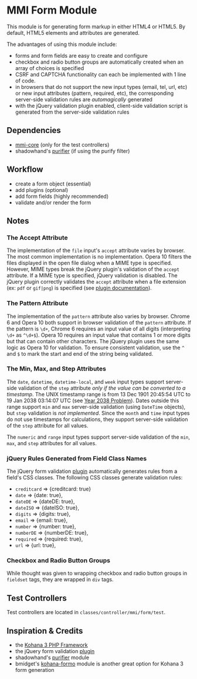 # MMI Form Module

This module is for generating form markup in either HTML4 or HTML5.
By default, HTML5 elements and attributes are generated.

The advantages of using this module include:

* forms and form fields are easy to create and configure
* checkbox and radio button groups are automatically created when an array of choices is
specified
* CSRF and CAPTCHA functionality can each be implemented with 1 line of code.
* in browsers that do not support the new input types (email, tel, url, etc) or new input
attributes (pattern, required, etc), the corresponding server-side validation rules are
*automagically* generated
* with the jQuery validation plugin enabled, client-side validation script is generated
from the server-side validation rules

## Dependencies

* [mmi-core](http://github.com/memakeit/mmi-core) (only for the test controllers)
* shadowhand's [purifier](http://github.com/shadowhand/purifier) (if using the purify filter)

## Workflow

* create a form object (essential)
* add plugins (optional)
* add form fields (highly recommended)
* validate and/or render the form

## Notes

### The Accept Attribute

The implementation of the `file` input's `accept` attribute varies by browser.
The most common implementation is no implementation. Opera 10 filters the files displayed
in the open file dialog when a MIME type is specified. However, MIME types break the jQuery
plugin's validation of the `accept` attribute. If a MIME type is specified, jQuery validation
is disabled. The jQuery plugin correctly validates the `accept` attribute when a file extension
(ex: `pdf` or `gif|png`) is specified
(see [plugin documentation](http://docs.jquery.com/Plugins/Validation/Methods/accept)).

### The Pattern Attribute

The implementation of the `pattern` attribute also varies by browser. Chrome 6 and Opera 10
both support in browser validation of the `pattern` attribute. If the pattern is `\d+`,
Chrome 6 requires an input value of all digits (interpreting `\d+` as `^\d+$`). Opera 10
requires an input value that contains 1 or more digits but that can contain other characters.
The jQuery plugin uses the same logic as Opera 10 for validation. To ensure consistent
validation, use the `^` and `$` to mark the start and end of the string being validated.

### The Min, Max, and Step Attributes

The `date`, `datetime`, `datetime-local`, and `week` input types support server-side
validation of the `step` attribute _only if the value can be converted to a timestamp_.
The UNIX timestamp range is from 13 Dec 1901 20:45:54 UTC to 19 Jan 2038 03:14:07 UTC
(see [Year 2038 Problem](http://en.wikipedia.org/wiki/Year_2038_problem)). Dates outside
this range support `min` and `max` server-side validation (using `DateTime` objects),
but `step` validation is _not implemented_. Since the `month` and `time` input types do not
use timestamps for calculations, they support server-side validation of the `step` attribute
for all values.

The `numeric` and `range` input types support server-side validation of the `min`, `max`, and
`step` attributes for all values.

### jQuery Rules Generated from Field Class Names

The jQuery form validation [plugin](http://docs.jquery.com/Plugins/Validation) automatically
generates rules from a field's CSS classes. The following CSS classes generate validation rules:

* `creditcard` => {creditcard: true}
* `date` => {date: true},
* `dateDE` => {dateDE: true},
* `dateISO` => {dateISO: true},
* `digits` => {digits: true},
* `email` => {email: true},
* `number` => {number: true},
* `numberDE` => {numberDE: true},
* `required` => {required: true},
* `url` => {url: true},

### Checkbox and Radio Button Groups

While thought was given to wrapping checkbox and radio button groups in `fieldset` tags, they are
wrapped in `div` tags.

## Test Controllers
Test controllers are located in `classes/controller/mmi/form/test`.

## Inspiration &amp; Credits

* the [Kohana 3 PHP Framework](http://github.com/kohana)
* the jQuery form validation [plugin](http://docs.jquery.com/Plugins/Validation)
* shadowhand's [purifier](http://github.com/shadowhand/purifier) module
* bmidget's [kohana-formo](http://github.com/bmidget/kohana-formo) module is another great option
for Kohana 3 form generation
